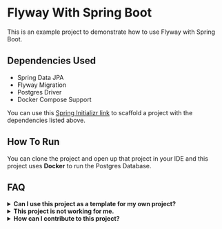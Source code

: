 # Flyway With Spring Boot

This is an example project to demonstrate how to use Flyway with Spring Boot.

## Dependencies Used

- Spring Data JPA
- Flyway Migration
- Postgres Driver
- Docker Compose Support

You can use this [Spring Initializr link](https://start.spring.io/#!type=maven-project&language=java&platformVersion=3.4.4&packaging=jar&jvmVersion=21&groupId=com.example&artifactId=flyway-spring-boot&name=flyway-spring-boot&description=Demo%20project%20for%20Spring%20Boot%20with%20Flyway&packageName=com.example.flyway-spring-boot&dependencies=data-jpa,flyway,postgresql,docker-compose) to scaffold a project with the dependencies listed above.

## How To Run

You can clone the project and open up that project in your IDE and this project uses **Docker** to run the Postgres Database.

## FAQ

<details>
  <summary><strong>Can I use this project as a template for my own project?</strong></summary>
  Yes, you can use this project as a template for your own project.
</details>

<details>
  <summary><strong>This project is not working for me.</strong></summary>
  Please open an issue and I will try to help you.
</details>

<details>
  <summary><strong>How can I contribute to this project?</strong></summary>
  Please open an issue, let's discuss it and then open a pull request.
</details>

